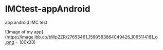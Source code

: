 # IMCtest-appAndroid
app android IMC test

![Image of my app](https://image.ibb.co/bWp2ZR/27653461_1560583864049426_1065114161_o.png = 100x20)
